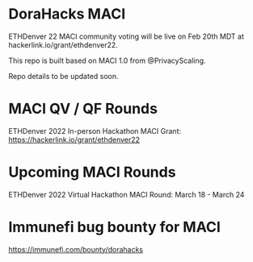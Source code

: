 # DoraHacks MACI

ETHDenver 22 MACI community voting will be live on Feb 20th MDT at hackerlink.io/grant/ethdenver22.

This repo is built based on MACI 1.0 from @PrivacyScaling.

Repo details to be updated soon.

# MACI QV / QF Rounds

ETHDenver 2022 In-person Hackathon MACI Grant: https://hackerlink.io/grant/ethdenver22

# Upcoming MACI Rounds

ETHDenver 2022 Virtual Hackathon MACI Round: March 18 - March 24

# Immunefi bug bounty for MACI

https://immunefi.com/bounty/dorahacks
